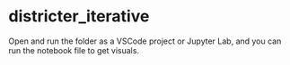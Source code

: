 # districter_iterative

Open and run the folder as a VSCode project or Jupyter Lab, and you can run the notebook file to get visuals.
